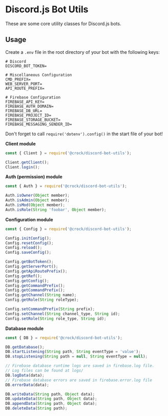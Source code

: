# Discord.js Bot Utils

These are some core utility classes for Discord.js bots.

## Usage

Create a `.env` file in the root directory of your bot with the following keys:
```
# Discord
DISCORD_BOT_TOKEN=

# Miscellaneous Configuration
CMD_PREFIX=
WEB_SERVER_PORT=
API_ROUTE_PREFIX=

# Firebase Configuration
FIREBASE_API_KEY=
FIREBASE_AUTH_DOMAIN=
FIREBASE_DB_URL=
FIREBASE_PROJECT_ID=
FIREBASE_STORAGE_BUCKET=
FIREBASE_MESSAGING_SENDER_ID=
```
Don't forget to call `require('dotenv').config()` in the start file of your bot!

**Client module**

```js
const { Client } = require('@crock/discord-bot-utils');

Client.getClient();
Client.login();
```

**Auth (permission) module**

```js
const { Auth } = require('@crock/discord-bot-utils');

Auth.isOwner(Object member);
Auth.isAdmin(Object member);
Auth.isMod(Object member);
Auth.isRole(String 'foobar', Object member);
```

**Configuration module**

```js
const { Config } = require('@crock/discord-bot-utils');

Config.initConfig();
Config.resetConfig();
Config.reload();
Config.saveConfig();

Config.getBotToken();
Config.getServerPort();
Config.getApiRoutePrefix();
Config.getRef();
Config.getConfig();
Config.getCommandPrefix();
Config.getCommandPrefix();
Config.getChannel(String name);
Config.getRole(String roleType);

Config.setCommandPrefix(String prefix);
Config.setChannel(String channel_type, String id);
Config.setRole(String role_type, String id);
```

**Database module**

```js
const { DB } = require('@crock/discord-bot-utils');

DB.getDatabase();
DB.startListening(String path, String eventType = 'value');
DB.stopListening(String path = null, String eventType = null);

// Firebase database runtime logs are saved in firebase.log file.
// Log files can be found at logs/
DB.logData(data);
// Firebase database errors are saved in firebase.error.log file
DB.errorData(data);

DB.writeData(String path, Object data);
DB.updateData(String path, Object data);
DB.appendData(String path, Object data);
DB.deleteData(String path);
```
